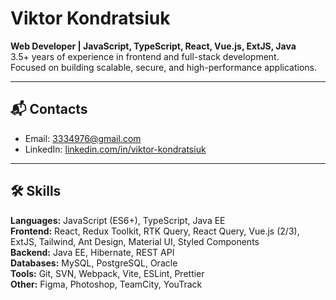 # Viktor Kondratsiuk  

**Web Developer | JavaScript, TypeScript, React, Vue.js, ExtJS, Java**  
3.5+ years of experience in frontend and full-stack development.  
Focused on building scalable, secure, and high-performance applications.  

---

## 📬 Contacts  
- Email: [3334976@gmail.com](mailto:3334976@gmail.com)  
- LinkedIn: [linkedin.com/in/viktor-kondratsiuk](https://www.linkedin.com/in/viktor-kondratsiuk/)  

---

## 🛠 Skills  

**Languages:** JavaScript (ES6+), TypeScript, Java EE  
**Frontend:** React, Redux Toolkit, RTK Query, React Query, Vue.js (2/3), ExtJS, Tailwind, Ant Design, Material UI, Styled Components  
**Backend:** Java EE, Hibernate, REST API  
**Databases:** MySQL, PostgreSQL, Oracle  
**Tools:** Git, SVN, Webpack, Vite, ESLint, Prettier  
**Other:** Figma, Photoshop, TeamCity, YouTrack  
